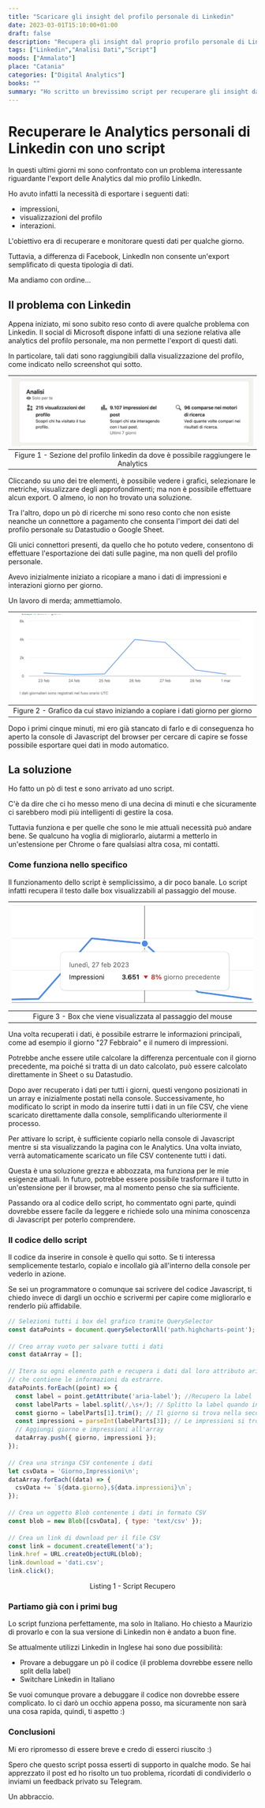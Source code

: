 ```yaml
---
title: "Scaricare gli insight del profilo personale di Linkedin"
date: 2023-03-01T15:10:00+01:00
draft: false
description: "Recupera gli insight dal proprio profilo personale di Linkedin"
tags: ["Linkedin","Analisi Dati","Script"]
moods: ["Ammalato"]
place: "Catania"
categories: ["Digital Analytics"]
books: ""
summary: "Ho scritto un brevissimo script per recuperare gli insight da Linkedin. Niente di particolare, ma funziona."
---
```


# Recuperare le Analytics personali di Linkedin con uno script

In questi ultimi giorni mi sono confrontato con un problema interessante riguardante l'export delle Analytics dal mio profilo LinkedIn. 

Ho avuto infatti la necessità di esportare i seguenti dati: 

- impressioni, 
- visualizzazioni del profilo
- interazioni. 

L'obiettivo era di recuperare e monitorare questi dati per qualche giorno.

Tuttavia, a differenza di Facebook, LinkedIn non consente un'export semplificato di questa tipologia di dati. 

Ma andiamo con ordine...

## Il problema con Linkedin

Appena iniziato, mi sono subito reso conto di avere qualche problema con Linkedin. Il social di Microsoft dispone infatti di una sezione relativa alle analytics del profilo personale, ma non permette l'export di questi dati. 

In particolare, tali dati sono raggiungibili dalla visualizzazione del profilo, come indicato nello screenshot qui sotto. 

| ![91fb90e0-b854-11ed-9cbc-7f9fb38a6ce3](b079a840-b854-11ed-ae5d-f9da0e77c200.png) |
|:--:|
| Figure 1 - Sezione del profilo linkedin da dove è possibile raggiungere le Analytics |

Cliccando su uno dei tre elementi, è possibile vedere i grafici, selezionare le metriche, visualizzare degli approfondimenti; ma non è possibile effettuare alcun export. O almeno, io non ho trovato una soluzione.

Tra l'altro, dopo un pò di ricerche mi sono reso conto che non esiste neanche un connettore a pagamento che consenta l'import dei dati del profilo personale su Datastudio o Google Sheet. 

Gli unici connettori presenti, da quello che ho potuto vedere, consentono di effettuare l'esportazione dei dati sulle pagine, ma non quelli del profilo personale.

Avevo inizialmente iniziato a ricopiare a mano i dati di impressioni e interazioni giorno per giorno. 

Un lavoro di merda; ammettiamolo. 

| ![3d191ba0-b855-11ed-9cbc-7f9fb38a6ce3](3faf7df0-b855-11ed-ae5d-f9da0e77c200.png) |
|:--:|
| Figure 2 - Grafico da cui stavo iniziando a copiare i dati giorno per giorno |

Dopo i primi cinque minuti, mi ero già stancato di farlo e di conseguenza ho aperto la console di Javascript del browser per cercare di capire se fosse possibile esportare quei dati in modo automatico. 

## La soluzione

Ho fatto un pò di test e sono arrivato ad uno script. 

C'è da dire che ci ho messo meno di una decina di minuti e che sicuramente ci sarebbero modi più intelligenti di gestire la cosa. 

Tuttavia funziona e per quelle che sono le mie attuali necessità può andare bene. Se qualcuno ha voglia di migliorarlo, aiutarmi a metterlo in un'estensione per Chrome o fare qualsiasi altra cosa, mi contatti. 

### Come funziona nello specifico

Il funzionamento dello script è semplicissimo, a dir poco banale. Lo script infatti recupera il testo dalle box visualizzabili al passaggio del mouse. 

| ![1cbb7960-b856-11ed-9cbc-7f9fb38a6ce3](1eea8e60-b856-11ed-ae5d-f9da0e77c200.png) |
|:--:|
| Figure 3 - Box che viene visualizzata al passaggio del mouse |

Una volta recuperati i dati, è possibile estrarre le informazioni principali, come ad esempio il giorno "27 Febbraio" e il numero di impressioni. 

Potrebbe anche essere utile calcolare la differenza percentuale con il giorno precedente, ma poiché si tratta di un dato calcolato, può essere calcolato direttamente in Sheet o su Datastudio.

Dopo aver recuperato i dati per tutti i giorni, questi vengono posizionati in un array e inizialmente postati nella console. Successivamente, ho modificato lo script in modo da inserire tutti i dati in un file CSV, che viene scaricato direttamente dalla console, semplificando ulteriormente il processo.

Per attivare lo script, è sufficiente copiarlo nella console di Javascript mentre si sta visualizzando la pagina con le Analytics. Una volta inviato, verrà automaticamente scaricato un file CSV contenente tutti i dati.

Questa è una soluzione grezza e abbozzata, ma funziona per le mie esigenze attuali. In futuro, potrebbe essere possibile trasformare il tutto in un'estensione per il browser, ma al momento penso che sia sufficiente.

Passando ora al codice dello script, ho commentato ogni parte, quindi dovrebbe essere facile da leggere e richiede solo una minima conoscenza di Javascript per poterlo comprendere.

### Il codice dello script

Il codice da inserire in console è quello qui sotto. Se ti interessa semplicemente testarlo, copialo e incollalo già all'interno della console per vederlo in azione. 

Se sei un programmatore o comunque sai scrivere del codice Javascript, ti chiedo invece di dargli un occhio e scrivermi per capire come migliorarlo e renderlo più affidabile. 

```javascript
// Selezioni tutti i box del grafico tramite QuerySelector
const dataPoints = document.querySelectorAll('path.highcharts-point');

// Creo array vuoto per salvare tutti i dati
const dataArray = [];

// Itera su ogni elemento path e recupera i dati dal loro attributo aria-label
// che contiene le informazioni da estrarre.
dataPoints.forEach((point) => {
  const label = point.getAttribute('aria-label'); //Recupero la label
  const labelParts = label.split(/,\s+/); // Splitto la label quando incontro " , " con gli spazi
  const giorno = labelParts[1].trim(); // Il giorno si trova nella seconda parte della label
  const impressioni = parseInt(labelParts[3]); // Le impressioni si trovano nella quart parte della label
  // Aggiungi giorno e impressioni all'array
  dataArray.push({ giorno, impressioni });
});

// Crea una stringa CSV contenente i dati
let csvData = 'Giorno,Impressioni\n';
dataArray.forEach((data) => {
  csvData += `${data.giorno},${data.impressioni}\n`;
});

// Crea un oggetto Blob contenente i dati in formato CSV
const blob = new Blob([csvData], { type: 'text/csv' });

// Crea un link di download per il file CSV
const link = document.createElement('a');
link.href = URL.createObjectURL(blob);
link.download = 'dati.csv';
link.click();
```
<p align = "center">Listing 1 - Script Recupero</p>


### Partiamo già con i primi bug

Lo script funziona perfettamente, ma solo in Italiano. Ho chiesto a Maurizio di provarlo e con la sua versione di Linkedin non è andato a buon fine. 

Se attualmente utilizzi Linkedin in Inglese hai sono due possibilità:

- Provare a debuggare un pò il codice (il problema dovrebbe essere nello split della label)
- Switchare Linkedin in Italiano

Se vuoi comunque provare a debuggare il codice non dovrebbe essere complicato. Io ci darò un occhio appena posso, ma sicuramente non sarà una cosa rapida, quindi, ti aspetto :) 

### Conclusioni

Mi ero ripromesso di essere breve e credo di esserci riuscito :) 

Spero che questo script possa esserti di supporto in qualche modo. Se hai apprezzato il post ed ho risolto un tuo problema, ricordati di condividerlo o inviami un feedback privato su Telegram. 

Un abbraccio. 

